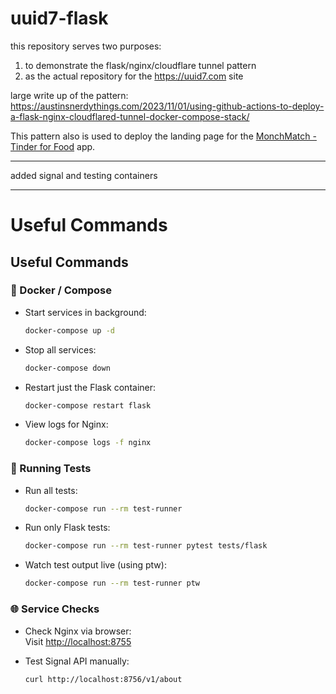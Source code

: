 # uuid7-flask

this repository serves two purposes:
1) to demonstrate the flask/nginx/cloudflare tunnel pattern
2) as the actual repository for the https://uuid7.com site

large write up of the pattern:
https://austinsnerdythings.com/2023/11/01/using-github-actions-to-deploy-a-flask-nginx-cloudflared-tunnel-docker-compose-stack/

This pattern also is used to deploy the landing page for the [MonchMatch - Tinder for Food](https://monchmatch.com/) app.

----

added signal and testing containers

---

# Useful Commands

## Useful Commands

### 🐳 Docker / Compose
- Start services in background:  
  ```bash
  docker-compose up -d
  ```

- Stop all services:  
  ```bash
  docker-compose down
  ```

- Restart just the Flask container:  
  ```bash
  docker-compose restart flask
  ```

- View logs for Nginx:  
  ```bash
  docker-compose logs -f nginx
  ```

### 🧪 Running Tests
- Run all tests:  
  ```bash
  docker-compose run --rm test-runner
  ```

- Run only Flask tests:  
  ```bash
  docker-compose run --rm test-runner pytest tests/flask
  ```

- Watch test output live (using ptw):  
  ```bash
  docker-compose run --rm test-runner ptw
  ```

### 🌐 Service Checks
- Check Nginx via browser:  
  Visit [http://localhost:8755](http://localhost:8755)

- Test Signal API manually:  
  ```bash
  curl http://localhost:8756/v1/about
  ```